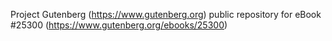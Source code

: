 Project Gutenberg (https://www.gutenberg.org) public repository for eBook #25300 (https://www.gutenberg.org/ebooks/25300)
